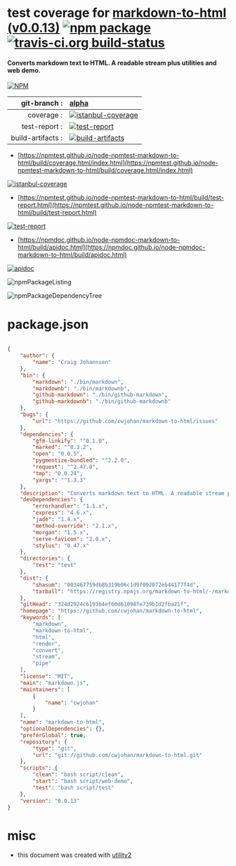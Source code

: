 # test coverage for  [markdown-to-html (v0.0.13)](https://github.com/cwjohan/markdown-to-html)  [![npm package](https://img.shields.io/npm/v/npmtest-markdown-to-html.svg?style=flat-square)](https://www.npmjs.org/package/npmtest-markdown-to-html) [![travis-ci.org build-status](https://api.travis-ci.org/npmtest/node-npmtest-markdown-to-html.svg)](https://travis-ci.org/npmtest/node-npmtest-markdown-to-html)
#### Converts markdown text to HTML. A readable stream plus utilities and web demo.

[![NPM](https://nodei.co/npm/markdown-to-html.png?downloads=true&downloadRank=true&stars=true)](https://www.npmjs.com/package/markdown-to-html)

| git-branch : | [alpha](https://github.com/npmtest/node-npmtest-markdown-to-html/tree/alpha)|
|--:|:--|
| coverage : | [![istanbul-coverage](https://npmtest.github.io/node-npmtest-markdown-to-html/build/coverage.badge.svg)](https://npmtest.github.io/node-npmtest-markdown-to-html/build/coverage.html/index.html)|
| test-report : | [![test-report](https://npmtest.github.io/node-npmtest-markdown-to-html/build/test-report.badge.svg)](https://npmtest.github.io/node-npmtest-markdown-to-html/build/test-report.html)|
| build-artifacts : | [![build-artifacts](https://npmtest.github.io/node-npmtest-markdown-to-html/glyphicons_144_folder_open.png)](https://github.com/npmtest/node-npmtest-markdown-to-html/tree/gh-pages/build)|

- [https://npmtest.github.io/node-npmtest-markdown-to-html/build/coverage.html/index.html](https://npmtest.github.io/node-npmtest-markdown-to-html/build/coverage.html/index.html)

[![istanbul-coverage](https://npmtest.github.io/node-npmtest-markdown-to-html/build/screenCapture.buildCi.browser.%252Ftmp%252Fbuild%252Fcoverage.lib.html.png)](https://npmtest.github.io/node-npmtest-markdown-to-html/build/coverage.html/index.html)

- [https://npmtest.github.io/node-npmtest-markdown-to-html/build/test-report.html](https://npmtest.github.io/node-npmtest-markdown-to-html/build/test-report.html)

[![test-report](https://npmtest.github.io/node-npmtest-markdown-to-html/build/screenCapture.buildCi.browser.%252Ftmp%252Fbuild%252Ftest-report.html.png)](https://npmtest.github.io/node-npmtest-markdown-to-html/build/test-report.html)

- [https://npmdoc.github.io/node-npmdoc-markdown-to-html/build/apidoc.html](https://npmdoc.github.io/node-npmdoc-markdown-to-html/build/apidoc.html)

[![apidoc](https://npmdoc.github.io/node-npmdoc-markdown-to-html/build/screenCapture.buildCi.browser.%252Ftmp%252Fbuild%252Fapidoc.html.png)](https://npmdoc.github.io/node-npmdoc-markdown-to-html/build/apidoc.html)

![npmPackageListing](https://npmtest.github.io/node-npmtest-markdown-to-html/build/screenCapture.npmPackageListing.svg)

![npmPackageDependencyTree](https://npmtest.github.io/node-npmtest-markdown-to-html/build/screenCapture.npmPackageDependencyTree.svg)



# package.json

```json

{
    "author": {
        "name": "Craig Johannsen"
    },
    "bin": {
        "markdown": "./bin/markdown",
        "markdownb": "./bin/markdownb",
        "github-markdown": "./bin/github-markdown",
        "github-markdownb": "./bin/github-markdownb"
    },
    "bugs": {
        "url": "https://github.com/cwjohan/markdown-to-html/issues"
    },
    "dependencies": {
        "gfm-linkify": "^0.1.0",
        "marked": "^0.3.2",
        "open": "0.0.5",
        "pygmentize-bundled": "^2.2.0",
        "request": "^2.47.0",
        "tmp": "0.0.24",
        "yargs": "^1.3.3"
    },
    "description": "Converts markdown text to HTML. A readable stream plus utilities and web demo.",
    "devDependencies": {
        "errorhandler": "1.1.x",
        "express": "4.6.x",
        "jade": "1.4.x",
        "method-override": "2.1.x",
        "morgan": "1.5.x",
        "serve-favicon": "2.0.x",
        "stylus": "0.47.x"
    },
    "directories": {
        "test": "test"
    },
    "dist": {
        "shasum": "003467759db8b319b06c1d9f092072eb44177f4d",
        "tarball": "https://registry.npmjs.org/markdown-to-html/-/markdown-to-html-0.0.13.tgz"
    },
    "gitHead": "324d2924c6193b4ef60d61098fe739b1d2fba21f",
    "homepage": "https://github.com/cwjohan/markdown-to-html",
    "keywords": [
        "markdown",
        "markdown-to-html",
        "html",
        "render",
        "convert",
        "stream",
        "pipe"
    ],
    "license": "MIT",
    "main": "markdown.js",
    "maintainers": [
        {
            "name": "cwjohan"
        }
    ],
    "name": "markdown-to-html",
    "optionalDependencies": {},
    "preferGlobal": true,
    "repository": {
        "type": "git",
        "url": "git://github.com/cwjohan/markdown-to-html.git"
    },
    "scripts": {
        "clean": "bash script/clean",
        "start": "bash script/web-demo",
        "test": "bash script/test"
    },
    "version": "0.0.13"
}
```



# misc
- this document was created with [utility2](https://github.com/kaizhu256/node-utility2)
